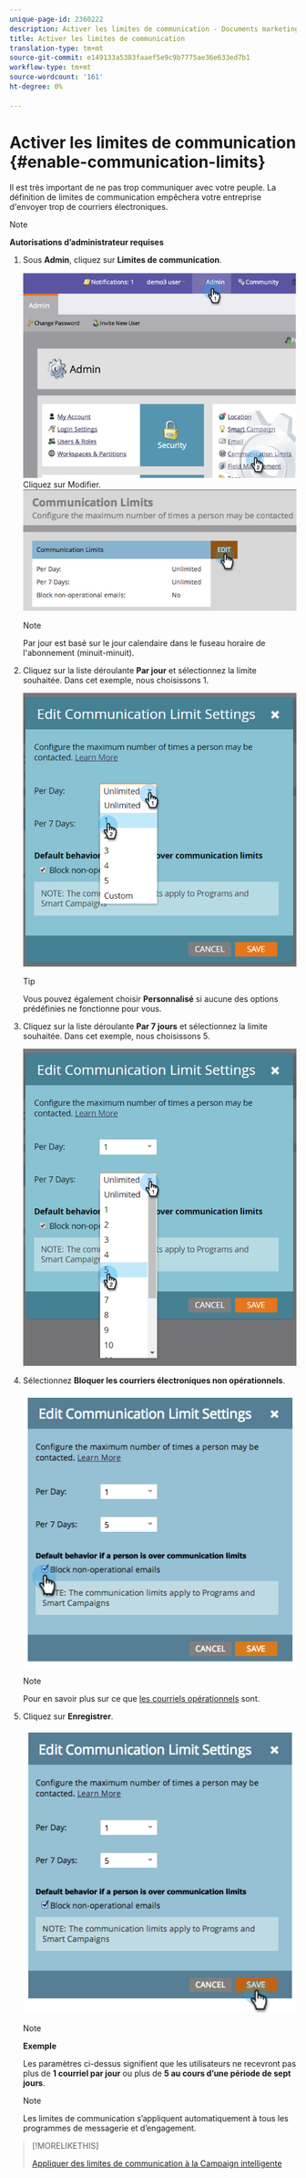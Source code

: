 ```yaml
---
unique-page-id: 2360222
description: Activer les limites de communication - Documents marketing - Documentation du produit
title: Activer les limites de communication
translation-type: tm+mt
source-git-commit: e149133a5383faaef5e9c9b7775ae36e633ed7b1
workflow-type: tm+mt
source-wordcount: '161'
ht-degree: 0%

---
```



# Activer les limites de communication {#enable-communication-limits}

Il est très important de ne pas trop communiquer avec votre peuple. La définition de limites de communication empêchera votre entreprise d&#39;envoyer trop de courriers électroniques.

>[!NOTE]
>
>**Autorisations d’administrateur requises**

1. Sous **Admin**, cliquez sur **Limites de communication**.

   ![](assets/image2014-9-18-15-3a53-3a37.png)
Cliquez sur Modifier.
   ![](assets/image2014-9-18-15-3a53-3a47.png)

   >[!NOTE]
   >
   >
   >Par jour est basé sur le jour calendaire dans le fuseau horaire de l&#39;abonnement (minuit-minuit).

1. Cliquez sur la liste déroulante **Par jour** et sélectionnez la limite souhaitée. Dans cet exemple, nous choisissons 1.

   ![](assets/three.png)

   >[!TIP]
   >
   >Vous pouvez également choisir **Personnalisé** si aucune des options prédéfinies ne fonctionne pour vous.

1. Cliquez sur la liste déroulante **Par 7 jours** et sélectionnez la limite souhaitée. Dans cet exemple, nous choisissons 5.

   ![](assets/four.png)

1. Sélectionnez **Bloquer les courriers électroniques non opérationnels**.

   ![](assets/five.png)

   >[!NOTE]
   >
   >Pour en savoir plus sur ce que [les courriels opérationnels](http://docs.marketo.com/display/DOCS/Make+an+Email+Operational) sont.

1. Cliquez sur **Enregistrer**.

   ![](assets/six.png)

   >[!NOTE]
   >
   >**Exemple**
   >
   >
   >Les paramètres ci-dessus signifient que les utilisateurs ne recevront pas plus de **1 courriel par jour** ou plus de **5 au cours d’une période de sept jours**.

   >[!NOTE]
   >
   >
   >Les limites de communication s’appliquent automatiquement à tous les programmes de messagerie et d’engagement.

>[!MORELIKETHIS]
>
>[Appliquer des limites de communication à la Campaign intelligente](../../../product-docs/core-marketo-concepts/smart-campaigns/using-smart-campaigns/apply-communication-limits-to-smart-campaign.md)

